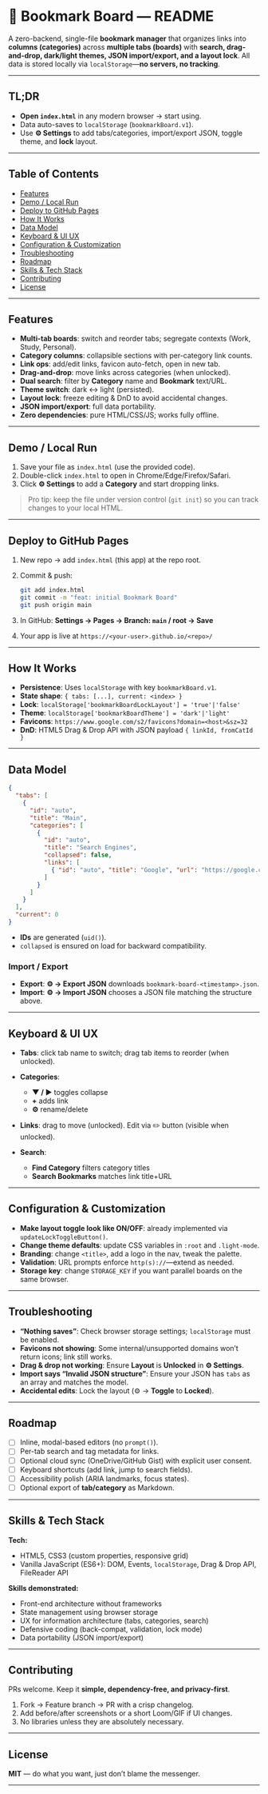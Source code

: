 # 📑 Bookmark Board — README

A zero-backend, single-file **bookmark manager** that organizes links into **columns (categories)** across **multiple tabs (boards)** with **search, drag-and-drop, dark/light themes, JSON import/export, and a layout lock**. All data is stored locally via `localStorage`—**no servers, no tracking**.

---

## TL;DR

* **Open `index.html`** in any modern browser → start using.
* Data auto-saves to `localStorage` (`bookmarkBoard.v1`).
* Use **⚙️ Settings** to add tabs/categories, import/export JSON, toggle theme, and **lock** layout.

---

## Table of Contents

* [Features](#features)
* [Demo / Local Run](#demo--local-run)
* [Deploy to GitHub Pages](#deploy-to-github-pages)
* [How It Works](#how-it-works)
* [Data Model](#data-model)
* [Keyboard & UI UX](#keyboard--ui-ux)
* [Configuration & Customization](#configuration--customization)
* [Troubleshooting](#troubleshooting)
* [Roadmap](#roadmap)
* [Skills & Tech Stack](#skills--tech-stack)
* [Contributing](#contributing)
* [License](#license)

---

## Features

* **Multi-tab boards**: switch and reorder tabs; segregate contexts (Work, Study, Personal).
* **Category columns**: collapsible sections with per-category link counts.
* **Link ops**: add/edit links, favicon auto-fetch, open in new tab.
* **Drag-and-drop**: move links across categories (when unlocked).
* **Dual search**: filter by **Category** name and **Bookmark** text/URL.
* **Theme switch**: dark ↔ light (persisted).
* **Layout lock**: freeze editing & DnD to avoid accidental changes.
* **JSON import/export**: full data portability.
* **Zero dependencies**: pure HTML/CSS/JS; works fully offline.

---

## Demo / Local Run

1. Save your file as `index.html` (use the provided code).
2. Double-click `index.html` to open in Chrome/Edge/Firefox/Safari.
3. Click **⚙️ Settings** to add a **Category** and start dropping links.

> Pro tip: keep the file under version control (`git init`) so you can track changes to your local HTML.

---

## Deploy to GitHub Pages

1. New repo → add `index.html` (this app) at the repo root.
2. Commit & push:

   ```bash
   git add index.html
   git commit -m "feat: initial Bookmark Board"
   git push origin main
   ```
3. In GitHub: **Settings → Pages → Branch: `main` / root → Save**
4. Your app is live at `https://<your-user>.github.io/<repo>/`

---

## How It Works

* **Persistence**: Uses `localStorage` with key `bookmarkBoard.v1`.
* **State shape**: `{ tabs: [...], current: <index> }`
* **Lock**: `localStorage['bookmarkBoardLockLayout'] = 'true'|'false'`
* **Theme**: `localStorage['bookmarkBoardTheme'] = 'dark'|'light'`
* **Favicons**: `https://www.google.com/s2/favicons?domain=<host>&sz=32`
* **DnD**: HTML5 Drag & Drop API with JSON payload `{ linkId, fromCatId }`

---

## Data Model

```json
{
  "tabs": [
    {
      "id": "auto",
      "title": "Main",
      "categories": [
        {
          "id": "auto",
          "title": "Search Engines",
          "collapsed": false,
          "links": [
            { "id": "auto", "title": "Google", "url": "https://google.com" }
          ]
        }
      ]
    }
  ],
  "current": 0
}
```

* **IDs** are generated (`uid()`).
* `collapsed` is ensured on load for backward compatibility.

### Import / Export

* **Export**: **⚙️ → Export JSON** downloads `bookmark-board-<timestamp>.json`.
* **Import**: **⚙️ → Import JSON** chooses a JSON file matching the structure above.

---

## Keyboard & UI UX

* **Tabs**: click tab name to switch; drag tab items to reorder (when unlocked).
* **Categories**:

  * **▼ / ▶** toggles collapse
  * **+** adds link
  * **⚙️** rename/delete
* **Links**: drag to move (unlocked). Edit via ✏️ button (visible when unlocked).
* **Search**:

  * **Find Category** filters category titles
  * **Search Bookmarks** matches link title+URL

---

## Configuration & Customization

* **Make layout toggle look like ON/OFF**: already implemented via `updateLockToggleButton()`.
* **Change theme defaults**: update CSS variables in `:root` and `.light-mode`.
* **Branding**: change `<title>`, add a logo in the nav, tweak the palette.
* **Validation**: URL prompts enforce `http(s)://`—extend as needed.
* **Storage key**: change `STORAGE_KEY` if you want parallel boards on the same browser.

---

## Troubleshooting

* **“Nothing saves”**: Check browser storage settings; `localStorage` must be enabled.
* **Favicons not showing**: Some internal/unsupported domains won’t return icons; link still works.
* **Drag & drop not working**: Ensure **Layout** is **Unlocked** in **⚙️ Settings**.
* **Import says “Invalid JSON structure”**: Ensure your JSON has `tabs` as an array and matches the model.
* **Accidental edits**: Lock the layout (⚙️ → **Toggle** to **Locked**).

---

## Roadmap

* [ ] Inline, modal-based editors (no `prompt()`).
* [ ] Per-tab search and tag metadata for links.
* [ ] Optional cloud sync (OneDrive/GitHub Gist) with explicit user consent.
* [ ] Keyboard shortcuts (add link, jump to search fields).
* [ ] Accessibility polish (ARIA landmarks, focus states).
* [ ] Optional export of **tab/category** as Markdown.

---

## Skills & Tech Stack

**Tech:**

* HTML5, CSS3 (custom properties, responsive grid)
* Vanilla JavaScript (ES6+): DOM, Events, `localStorage`, Drag & Drop API, FileReader API

**Skills demonstrated:**

* Front-end architecture without frameworks
* State management using browser storage
* UX for information architecture (tabs, categories, search)
* Defensive coding (back-compat, validation, lock mode)
* Data portability (JSON import/export)

---

## Contributing

PRs welcome. Keep it **simple, dependency-free, and privacy-first**.

1. Fork → Feature branch → PR with a crisp changelog.
2. Add before/after screenshots or a short Loom/GIF if UI changes.
3. No libraries unless they are absolutely necessary.

---

## License

**MIT** — do what you want, just don’t blame the messenger.

---
